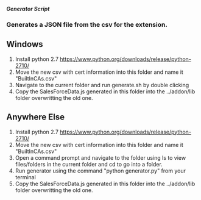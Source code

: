 ___Generator Script___

### Generates a JSON file from the csv for the extension.

## Windows
1. Install python 2.7 https://www.python.org/downloads/release/python-2710/
2. Move the new csv with cert information into this folder and name it "BuiltInCAs.csv"
3. Navigate to the current folder and run generate.sh by double clicking 
4. Copy the SalesForceData.js generated in this folder into the ../addon/lib folder overwritting the old one.

## Anywhere Else
1. Install python 2.7 https://www.python.org/downloads/release/python-2710/
2. Move the new csv with cert information into this folder and name it "BuiltInCAs.csv"
3. Open a command prompt and navigate to the folder using ls to view files/folders in the current folder and cd <foldername> to go into a folder.
4. Run generator using the command "python generator.py" from your terminal
5. Copy the SalesForceData.js generated in this folder into the ../addon/lib folder overwritting the old one.
